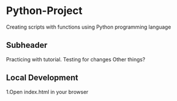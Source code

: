 # Python-Project
Creating scripts with functions using Python programming language

## Subheader
Practicing with tutorial. Testing for changes
Other things?

## Local Development

1.Open index.html in your browser